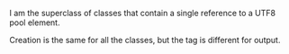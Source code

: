 I am the superclass of classes that contain a single reference to a UTF8 pool element.

Creation is the same for all the classes, but the tag is different for output.